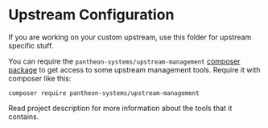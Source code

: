 # Upstream Configuration

If you are working on your custom upstream, use this folder for upstream specific stuff.

You can require the `pantheon-systems/upstream-management` [composer package](https://packagist.org/packages/pantheon-systems/upstream-management) to get access to some upstream management tools. Require it with composer like this:

```
composer require pantheon-systems/upstream-management
```

Read project description for more information about the tools that it contains.

